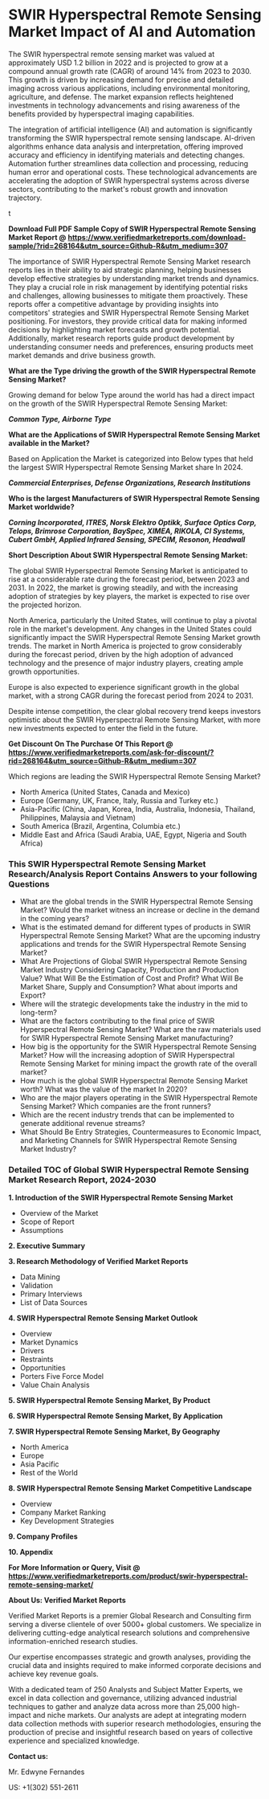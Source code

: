 <meta name="title" content="Global SWIR Hyperspectral Remote Sensing Market Impact of AI and Automation"><meta name="description" content="The SWIR hyperspectral remote sensing market was valued at approximately USD 1.2 billion in 2022 and is projected to grow at a compound annual growth rate (CAGR) of ar"><meta name="title" content="SWIR Hyperspectral Remote Sensing Market Size, Share, Scope, Trends, Growth, Opportunities, Analysis, Forecast"><h1>SWIR Hyperspectral Remote Sensing Market Impact of AI and Automation</h1><p>The SWIR hyperspectral remote sensing market was valued at approximately USD 1.2 billion in 2022 and is projected to grow at a compound annual growth rate (CAGR) of around 14% from 2023 to 2030. This growth is driven by increasing demand for precise and detailed imaging across various applications, including environmental monitoring, agriculture, and defense. The market expansion reflects heightened investments in technology advancements and rising awareness of the benefits provided by hyperspectral imaging capabilities.</p><p>The integration of artificial intelligence (AI) and automation is significantly transforming the SWIR hyperspectral remote sensing landscape. AI-driven algorithms enhance data analysis and interpretation, offering improved accuracy and efficiency in identifying materials and detecting changes. Automation further streamlines data collection and processing, reducing human error and operational costs. These technological advancements are accelerating the adoption of SWIR hyperspectral systems across diverse sectors, contributing to the market's robust growth and innovation trajectory.</p>t</p><p id="" class=""><strong>Download Full PDF Sample Copy of SWIR Hyperspectral Remote Sensing Market Report @ <a href="https://www.verifiedmarketreports.com/download-sample/?rid=268164&utm_source=Github-R&utm_medium=307" target="_blank">https://www.verifiedmarketreports.com/download-sample/?rid=268164&utm_source=Github-R&utm_medium=307</a></strong></p><p>The importance of&nbsp;SWIR Hyperspectral Remote Sensing Market research reports lies in their ability to aid strategic planning, helping businesses develop effective strategies by understanding market trends and dynamics. They play a crucial role in risk management by identifying potential risks and challenges, allowing businesses to mitigate them proactively. These reports offer a competitive advantage by providing insights into competitors' strategies and SWIR Hyperspectral Remote Sensing Market positioning. For investors, they provide critical data for making informed decisions by highlighting market forecasts and growth potential. Additionally, market research reports guide product development by understanding consumer needs and preferences, ensuring products meet market demands and drive business growth.</p><p><strong>What are the&nbsp;Type driving the growth of the SWIR Hyperspectral Remote Sensing Market?</strong></p><p id="" class="">Growing demand for below Type around the world has had a direct impact on the growth of the SWIR Hyperspectral Remote Sensing Market:</p><em><strong>Common Type, Airborne Type</strong></em></p><strong>What are the&nbsp;Applications&nbsp;of SWIR Hyperspectral Remote Sensing Market available in the Market?</strong></p><p id="" class="">Based on Application the Market is categorized into Below types that held the largest SWIR Hyperspectral Remote Sensing Market share In 2024.</p><em><strong>Commercial Enterprises, Defense Organizations, Research Institutions</strong></em></p><strong>Who is the largest Manufacturers of SWIR Hyperspectral Remote Sensing Market worldwide?</strong></p><p><em><strong>Corning Incorporated, ITRES, Norsk Elektro Optikk, Surface Optics Corp, Telops, Brimrose Corporation, BaySpec, XIMEA, RIKOLA, CI Systems, Cubert GmbH, Applied Infrared Sensing, SPECIM, Resonon, Headwall</strong></em></p><p id="" class=""><strong>Short Description About SWIR Hyperspectral Remote Sensing Market:</strong></p><p>The global SWIR Hyperspectral Remote Sensing Market is anticipated to rise at a considerable rate during the forecast period, between 2023 and 2031. In 2022, the market is growing steadily, and with the increasing adoption of strategies by key players, the market is expected to rise over the projected horizon.</p><p>North America, particularly the United States, will continue to play a pivotal role in the market's development. Any changes in the United States could significantly impact the SWIR Hyperspectral Remote Sensing Market growth trends. The market in North America is projected to grow considerably during the forecast period, driven by the high adoption of advanced technology and the presence of major industry players, creating ample growth opportunities.</p><p>Europe is also expected to experience significant growth in the global market, with a strong CAGR during the forecast period from 2024 to 2031.</p><p>Despite intense competition, the clear global recovery trend keeps investors optimistic about the SWIR Hyperspectral Remote Sensing Market, with more new investments expected to enter the field in the future.</p><p id="" class=""><strong>Get Discount On The Purchase Of This Report @ <a href="https://www.verifiedmarketreports.com/ask-for-discount/?rid=268164&utm_source=Github-R&utm_medium=307" target="_blank">https://www.verifiedmarketreports.com/ask-for-discount/?rid=268164&utm_source=Github-R&utm_medium=307</a></strong></p>Which regions are leading the SWIR Hyperspectral Remote Sensing Market?</p><ul><li>North America (United States, Canada and Mexico)</li><li>Europe (Germany, UK, France, Italy, Russia and Turkey etc.)</li><li>Asia-Pacific (China, Japan, Korea, India, Australia, Indonesia, Thailand, Philippines, Malaysia and Vietnam)</li><li>South America (Brazil, Argentina, Columbia etc.)</li><li>Middle East and Africa (Saudi Arabia, UAE, Egypt, Nigeria and South Africa)</li></ul><h3 id="" class="">This SWIR Hyperspectral Remote Sensing Market Research/Analysis Report Contains Answers to your following Questions</h3><ul><li>What are the global trends in the SWIR Hyperspectral Remote Sensing Market? Would the market witness an increase or decline in the demand in the coming years?</li><li>What is the estimated demand for different types of products in SWIR Hyperspectral Remote Sensing Market? What are the upcoming industry applications and trends for the SWIR Hyperspectral Remote Sensing Market?</li><li>What Are Projections of Global SWIR Hyperspectral Remote Sensing Market Industry Considering Capacity, Production and Production Value? What Will Be the Estimation of Cost and Profit? What Will Be Market Share, Supply and Consumption? What about imports and Export?</li><li>Where will the strategic developments take the industry in the mid to long-term?</li><li>What are the factors contributing to the final price of SWIR Hyperspectral Remote Sensing Market? What are the raw materials used for SWIR Hyperspectral Remote Sensing Market manufacturing?</li><li>How big is the opportunity for the SWIR Hyperspectral Remote Sensing Market? How will the increasing adoption of SWIR Hyperspectral Remote Sensing Market for mining impact the growth rate of the overall market?</li><li>How much is the global SWIR Hyperspectral Remote Sensing Market worth? What was the value of the market In 2020?</li><li>Who are the major players operating in the SWIR Hyperspectral Remote Sensing Market? Which companies are the front runners?</li><li>Which are the recent industry trends that can be implemented to generate additional revenue streams?</li><li>What Should Be Entry Strategies, Countermeasures to Economic Impact, and Marketing Channels for SWIR Hyperspectral Remote Sensing Market Industry?</li></ul><h3 id="" class="">Detailed TOC of Global SWIR Hyperspectral Remote Sensing Market Research Report, 2024-2030</h3><p id="" class=""><strong>1. Introduction of the SWIR Hyperspectral Remote Sensing Market</strong></p><ul><li>Overview of the Market</li><li>Scope of Report</li><li>Assumptions</li></ul><p id="" class=""><strong>2. Executive Summary</strong></p><p id="" class=""><strong>3. Research Methodology of Verified Market Reports</strong></p><ul><li>Data Mining</li><li>Validation</li><li>Primary Interviews</li><li>List of Data Sources</li></ul><p id="" class=""><strong>4. SWIR Hyperspectral Remote Sensing Market Outlook</strong></p><ul><li>Overview</li><li>Market Dynamics</li><li>Drivers</li><li>Restraints</li><li>Opportunities</li><li>Porters Five Force Model</li><li>Value Chain Analysis</li></ul><p id="" class=""><strong>5. SWIR Hyperspectral Remote Sensing Market, By Product</strong></p><p id="" class=""><strong>6. SWIR Hyperspectral Remote Sensing Market, By Application</strong></p><p id="" class=""><strong>7. SWIR Hyperspectral Remote Sensing Market, By Geography</strong></p><ul><li>North America</li><li>Europe</li><li>Asia Pacific</li><li>Rest of the World</li></ul><p id="" class=""><strong>8. SWIR Hyperspectral Remote Sensing Market Competitive Landscape</strong></p><ul><li>Overview</li><li>Company Market Ranking</li><li>Key Development Strategies</li></ul><p id="" class=""><strong>9. Company Profiles</strong></p><p id="" class=""><strong>10. Appendix</strong></p><p id="" class=""><strong>For More Information or Query, Visit @ <a href="https://www.verifiedmarketreports.com/product/swir-hyperspectral-remote-sensing-market/" target="_blank">https://www.verifiedmarketreports.com/product/swir-hyperspectral-remote-sensing-market/</a></strong></p><p id="" class=""><strong>About Us: Verified Market Reports</strong></p><p id="" class="">Verified Market Reports is a premier Global Research and Consulting firm serving a diverse clientele of over 5000+ global customers. We specialize in delivering cutting-edge analytical research solutions and comprehensive information-enriched research studies.</p><p id="" class="">Our expertise encompasses strategic and growth analyses, providing the crucial data and insights required to make informed corporate decisions and achieve key revenue goals.</p><p id="" class="">With a dedicated team of 250 Analysts and Subject Matter Experts, we excel in data collection and governance, utilizing advanced industrial techniques to gather and analyze data across more than 25,000 high-impact and niche markets. Our analysts are adept at integrating modern data collection methods with superior research methodologies, ensuring the production of precise and insightful research based on years of collective experience and specialized knowledge.</p><p id="" class=""><strong>Contact us:</strong></p><p id="" class="">Mr. Edwyne Fernandes</p><p id="" class="">US: +1(302) 551-2611</p>